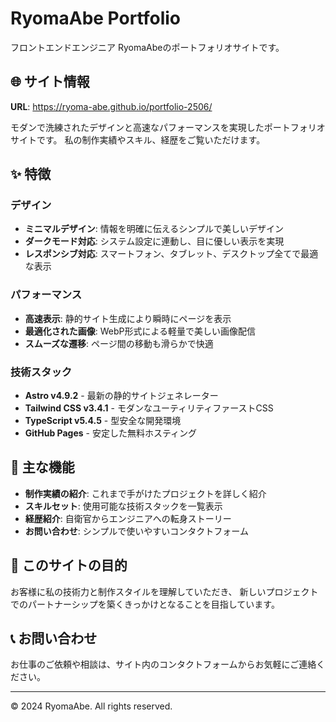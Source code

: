 # RyomaAbe Portfolio

フロントエンドエンジニア RyomaAbeのポートフォリオサイトです。

## 🌐 サイト情報

**URL**: https://ryoma-abe.github.io/portfolio-2506/

モダンで洗練されたデザインと高速なパフォーマンスを実現したポートフォリオサイトです。
私の制作実績やスキル、経歴をご覧いただけます。

## ✨ 特徴

### デザイン
- **ミニマルデザイン**: 情報を明確に伝えるシンプルで美しいデザイン
- **ダークモード対応**: システム設定に連動し、目に優しい表示を実現
- **レスポンシブ対応**: スマートフォン、タブレット、デスクトップ全てで最適な表示

### パフォーマンス
- **高速表示**: 静的サイト生成により瞬時にページを表示
- **最適化された画像**: WebP形式による軽量で美しい画像配信
- **スムーズな遷移**: ページ間の移動も滑らかで快適

### 技術スタック
- **Astro v4.9.2** - 最新の静的サイトジェネレーター
- **Tailwind CSS v3.4.1** - モダンなユーティリティファーストCSS
- **TypeScript v5.4.5** - 型安全な開発環境
- **GitHub Pages** - 安定した無料ホスティング

## 📱 主な機能

- **制作実績の紹介**: これまで手がけたプロジェクトを詳しく紹介
- **スキルセット**: 使用可能な技術スタックを一覧表示
- **経歴紹介**: 自衛官からエンジニアへの転身ストーリー
- **お問い合わせ**: シンプルで使いやすいコンタクトフォーム

## 🎯 このサイトの目的

お客様に私の技術力と制作スタイルを理解していただき、
新しいプロジェクトでのパートナーシップを築くきっかけとなることを目指しています。

## 📞 お問い合わせ

お仕事のご依頼や相談は、サイト内のコンタクトフォームからお気軽にご連絡ください。

---

© 2024 RyomaAbe. All rights reserved.